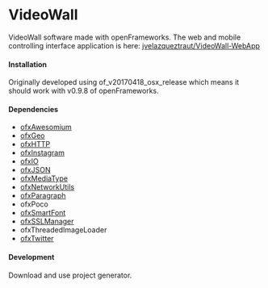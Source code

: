# VideoWall
VideoWall software made with openFrameworks.
The web and mobile controlling interface application is here: [jvelazqueztraut/VideoWall-WebApp](https://github.com/jvelazqueztraut/VideoWall-WebApp)

#### Installation

Originally developed using of_v20170418_osx_release which means it should work with v0.9.8 of openFrameworks.

#### Dependencies

- [ofxAwesomium](https://github.com/nneonneo/ofxAwesomium)
- [ofxGeo](https://github.com/bakercp/ofxGeo)
- [ofxHTTP](https://github.com/bakercp/ofxHTTP)
- [ofxInstagram](https://github.com/DHaylock/ofxInstagram)
- [ofxIO](https://github.com/bakercp/ofxIO)
- [ofxJSON](https://github.com/jeffcrouse/ofxJSON)
- [ofxMediaType](https://github.com/bakercp/ofxMediaType)
- [ofxNetworkUtils](https://github.com/bakercp/ofxNetworkUtils)
- [ofxParagraph](https://github.com/braitsch/ofxParagraph)
- ofxPoco
- [ofxSmartFont](https://github.com/braitsch/ofxSmartFont)
- [ofxSSLManager](https://github.com/bakercp/ofxSSLManager)
- ofxThreadedImageLoader
- [ofxTwitter](https://github.com/bakercp/ofxTwitter)

#### Development

Download and use project generator.
